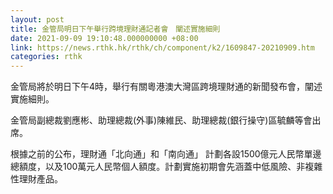 ```yaml
---
layout: post
title: 金管局明日下午舉行跨境理財通記者會　闡述實施細則
date: 2021-09-09 19:10:48.000000000 +08:00
link: https://news.rthk.hk/rthk/ch/component/k2/1609847-20210909.htm
categories: rthk
---
```


金管局將於明日下午4時，舉行有關粵港澳大灣區跨境理財通的新聞發布會，闡述實施細則。

金管局副總裁劉應彬、助理總裁(外事)陳維民、助理總裁(銀行操守)區毓麟等會出席。

根據之前的公布，理財通「北向通」和「南向通」 計劃各設1500億元人民幣單邊總額度，以及100萬元人民幣個人額度。計劃實施初期會先涵蓋中低風險、非複雜性理財產品。
